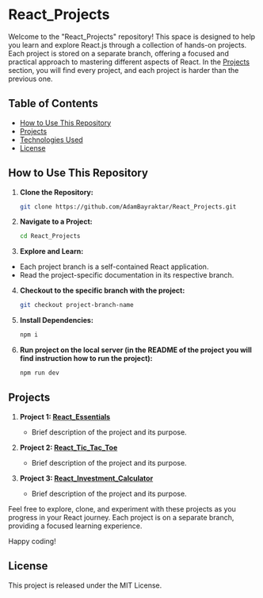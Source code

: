 # React_Projects

Welcome to the "React_Projects" repository! This space is designed to help you learn and explore React.js through a collection of hands-on projects. Each project is stored on a separate branch, offering a focused and practical approach to mastering different aspects of React. In the [Projects](#projects) section, you will find every project, and each project is harder than the previous one.

## Table of Contents

- [How to Use This Repository](#How-to-Use-This-Repository)
- [Projects](#projects)
- [Technologies Used](#technologies-used)
- [License](#license)

## How to Use This Repository

1. **Clone the Repository:**

   ```bash
   git clone https://github.com/AdamBayraktar/React_Projects.git
   ```

2. **Navigate to a Project:**

   ```bash
   cd React_Projects
   ```

3. **Explore and Learn:**

- Each project branch is a self-contained React application.
- Read the project-specific documentation in its respective branch.

4. **Checkout to the specific branch with the project:**

   ```bash
   git checkout project-branch-name
   ```

5. **Install Dependencies:**

   ```bash
   npm i
   ```

6. **Run project on the local server (in the README of the project you will find instruction how to run the project):**
   ```bash
   npm run dev
   ```

## Projects

1. **Project 1: [React_Essentials](https://github.com/AdamBayraktar/React_Projects/tree/react_essentials)**

   - Brief description of the project and its purpose.

2. **Project 2: [React_Tic_Tac_Toe](https://github.com/AdamBayraktar/React_Projects/tree/react_tic_tac_toe)**

   - Brief description of the project and its purpose.

3. **Project 3: [React_Investment_Calculator](https://github.com/AdamBayraktar/React_Projects/tree/react_investment_calculator)**
   - Brief description of the project and its purpose.

Feel free to explore, clone, and experiment with these projects as you progress in your React journey. Each project is on a separate branch, providing a focused learning experience.

Happy coding!

## License

This project is released under the MIT License.
